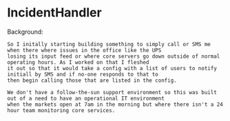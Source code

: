 IncidentHandler
===============

Background: 

    So I initally starting building something to simply call or SMS me when there where issues in the office like the UPS
    losing its input feed or where core servers go down outside of normal operating hours. As I worked on that I fleshed 
    it out so that it would take a config with a list of users to notify initiall by SMS and if no-one responds to that to
    then begin calling those that are listed in the config.
    
    We don't have a follow-the-sun support environment so this was built out of a need to have an operational IT environment
    when the markets open at 7am in the morning but where there isn't a 24 hour team monitoring core services.
